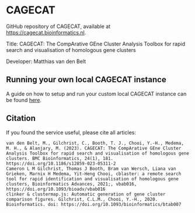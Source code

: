 # CAGECAT
GitHub repository of CAGECAT, available at https://cagecat.bioinformatics.nl.


Title: CAGECAT: The CompArative GEne Cluster Analysis Toolbox for rapid search and visualisation of homologous gene clusters

Developer: Matthias van den Belt

## Running your own local CAGECAT instance
A guide on how to setup and run your custom local CAGECAT instance can be found <a href=https://github.com/MatthiasvdBelt/CAGECAT_instance>here</a>.

## Citation
If you found the service useful, please cite all articles:

```text
van den Belt, M., Gilchrist, C., Booth, T. J., Chooi, Y.-H., Medema, M. H., & Alanjary, M. (2023). CAGECAT: The CompArative GEne Cluster Analysis Toolbox for rapid search and visualisation of homologous gene clusters. BMC Bioinformatics, 24(1), 181. https://doi.org/10.1186/s12859-023-05311-2
Cameron L M Gilchrist, Thomas J Booth, Bram van Wersch, Liana van Grieken, Marnix H Medema, Yit-Heng Chooi, cblaster: a remote search tool for rapid identification and visualisation of homologous gene clusters, Bioinformatics Advances, 2021;, vbab016, https://doi.org/10.1093/bioadv/vbab016
clinker & clustermap.js: Automatic generation of gene cluster comparison figures. Gilchrist, C.L.M., Chooi, Y.-H., 2020. Bioinformatics. doi: https://doi.org/10.1093/bioinformatics/btab007
```
